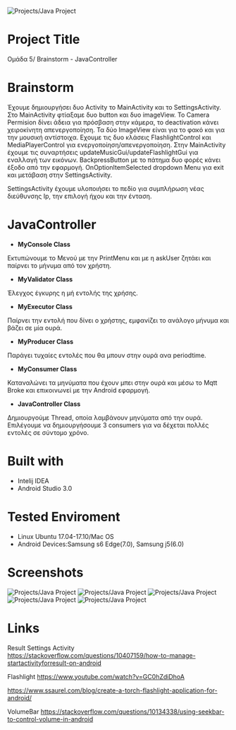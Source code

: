 ![Projects/Java Project](/brainstormLogo.png)

# Project Title
Ομάδα 5/ Brainstorm - JavaController

# Brainstorm
Έχουμε δημιουργήσει δυο Activity το MainActivity και το SettingsActivity.
Στο MainActivity φτίαξαμε δυο button και δυο imageView. Το Camera Permision δίνει άδεια για πρόσβαση στην κάμερα, το deactivation κάνει χειροκίνητη απενεργοποίηση.
Τα δύο ImageView είναι για το φακό και για την μουσική αντίστοιχα. Εχουμε τις δυο κλάσεις FlashlightControl και MediaPlayerControl για ενεργοποίηση/απενεργοποίηση.
Στην MainActivity έχουμε τις συναρτήσεις updateMusicGui/updateFlashlightGui για εναλλαγή των εικόνων.
BackpressButton με το πάτημα δυο φορές κάνει έξοδο από την εφαρμογή.
OnOptionItemSelected dropdown Menu για exit και μετάβαση στην SettingsActivity.

SettingsActivity έχουμε υλοποιήσει το πεδίο για συμπλήρωση νέας διεύθυνσης Ιp, την επιλογή ήχου και την ένταση.

# JavaController
* **MyConsole Class**

Εκτυπώνουμε το Μενού με την PrintMenu και με η askUser ζητάει και παίρνει το μήνυμα από τον χρήστη.

* **ΜyValidator Class**

Έλεγχος έγκυρης η μή εντολής της χρήσης.

* **MyExecutor Class**

Παίρνει την εντολή που δίνει ο χρήστης, εμφανίζει το ανάλογο μήνυμα και βάζει σε μία ουρά. 

* **MyProducer Class**

Παράγει τυχαίες εντολές που θα μπουν στην ουρά ανα periodtime.

* **MyConsumer Class**

Καταναλώνει τα μηνύματα που έχουν μπει στην ουρά και μέσω το Mqtt  Broke και επικοινωνεί με την Android εφαρμογή. 

* **JavaController Class**
 

Δημιουργούμε Thread, οποία λαμβάνουν μηνύματα από την ουρά. Επιλέγουμε να δημιουργήσουμε 3 consumers για να δέχεται πολλές εντολές σε σύντομο χρόνο.

# Built with
* Intelij IDEA
* Android Studio 3.0

# Tested Enviroment
* Linux Ubuntu 17.04-17.10/Mac OS
* Android Devices:Samsung s6 Edge(7.0), Samsung j5(6.0)

# Screenshots 
![Projects/Java Project](/JavaController1.jpg)
![Projects/Java Project](/JavaController2.jpg)
![Projects/Java Project](/JavaController3.jpg)
![Projects/Java Project](/MainActivity.jpg)
![Projects/Java Project](/SettingsActivity.jpg)

# Links
Result Settings Activity  https://stackoverflow.com/questions/10407159/how-to-manage-startactivityforresult-on-android
 
Flashlight https://www.youtube.com/watch?v=GC0hZdiDhoA
 
 https://www.ssaurel.com/blog/create-a-torch-flashlight-application-for-android/
 
 VolumeBar https://stackoverflow.com/questions/10134338/using-seekbar-to-control-volume-in-android
 
 
